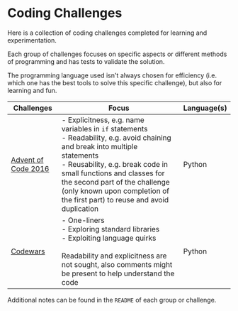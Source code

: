 # Coding Challenges

Here is a collection of coding challenges completed for learning and experimentation.

Each group of challenges focuses on specific aspects or different methods of programming and has tests to validate the solution.

The programming language used isn't always chosen for efficiency (i.e. which one has the best tools to solve this specific challenge), but also for learning and fun.

Challenges|Focus|Language(s)
---|---|---
[Advent of Code 2016](../../tree/master/advent_of_code_2016)|- Explicitness, e.g. name variables in `if` statements<br>- Readability, e.g. avoid chaining and break into multiple statements<br>- Reusability, e.g. break code in small functions and classes for the second part of the challenge (only known upon completion of the first part) to reuse and avoid duplication|Python
[Codewars](../../tree/master/codewars)|- One-liners<br>- Exploring standard libraries<br>- Exploiting language quirks<br><br>Readability and explicitness are not sought, also comments might be present to help understand the code|Python

Additional notes can be found in the `README` of each group or challenge.
